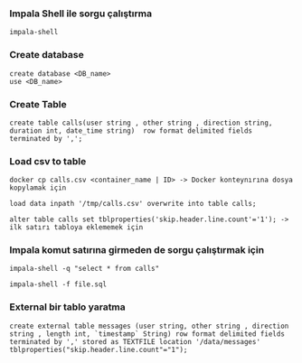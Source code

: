 ### Impala Shell ile sorgu çalıştırma
```
impala-shell
```
### Create database

```
create database <DB_name>
use <DB_name>
```
### Create Table
```
create table calls(user string , other string , direction string, duration int, date_time string)  row format delimited fields terminated by ',';

```

### Load csv to table

```
docker cp calls.csv <container_name | ID> -> Docker konteynırına dosya kopylamak için

load data inpath '/tmp/calls.csv' overwrite into table calls;

alter table calls set tblproperties('skip.header.line.count'='1'); -> ilk satırı tabloya eklememek için

```
### Impala komut satırına girmeden de sorgu çalıştırmak için
```
impala-shell -q "select * from calls"

impala-shell -f file.sql

```
### External bir tablo yaratma
```
create external table messages (user string, other string , direction string , length int, `timestamp` String) row format delimited fields terminated by ',' stored as TEXTFILE location '/data/messages' tblproperties("skip.header.line.count"="1");

```

